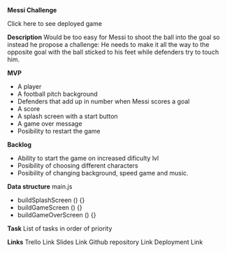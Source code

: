 ****Messi Challenge****

Click here to see deployed game

**Description**
Would be too easy for Messi to shoot the ball into the goal so instead he propose a challenge: He needs to make it all the way to the opposite goal with the ball sticked to his feet while defenders try to touch him.

**MVP**
- A player
- A football pitch background
- Defenders that add up in number when Messi scores a goal
- A score
- A splash screen with a start button
- A game over message
- Posibility to restart the game

**Backlog**
- Ability to start the game on increased dificulty lvl
- Posibility of choosing different characters
- Posibility of changing background, speed game and music.

**Data structure**
main.js
- buildSplashScreen () {}
- buildGameScreen () {}
- buildGameOverScreen () {}

**Task**
List of tasks in order of priority

**Links**
Trello Link
Slides Link
Github repository Link
Deployment Link
